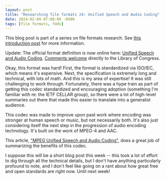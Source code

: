```yaml
---
layout: post
title: "Researching file formats 24: Unified Speech and Audio Coding"
date: 2024-02-09 07:00:00 -0500
tags: [file formats, fdds]
---
```


This blog post is part of a series on file formats research. See [this introduction post](https://bits.ashleyblewer.com/blog/2023/08/04/researching-file-formats-library-of-congress-sustainability-of-digital-formats/) for more information.

Update: The official format definition is now online here: [Unified Speech and Audio Coding](https://www.loc.gov/preservation/digital/formats/fdd/fdd000606.shtml). [Comments welcome](https://www.loc.gov/preservation/digital/formats/contact_format.shtml) directly to the Library of Congress.

Okay, this format was hard! First, the format is standardized via ISO/IEC, which means it's expensive. Next, the specification is extremely long and technical, with lots of math. And this is my area of expertise! It was still challenging to work through. Fortunately, there was a hype train as part of getting this codec standardized and encouraging adoption (something I'm familiar with re: the IETF CELLAR group), so there were a lot of high-level summaries out there that made this easier to translate into a generalist audience.

This codec was made to improve upon past work where encoding was stronger at human speech or music, but not necessarily both. It's also just considering itself the next step in the progression of audio encoding technology. It's built on the work of MPEG-4 and AAC.

This article, ["MPEG Unified Speech and Audio Coding"](https://ieeexplore.ieee.org/abstract/document/6530580), does a great job of summarizing the benefits of this codec.

I suppose this will be a short blog post this week -- this took a lot of effort to dig through all the technical details, but I don't have anything particularly profound to note, and I don't feel like going on a rant about how great free and open standards are right now. Until next week!
